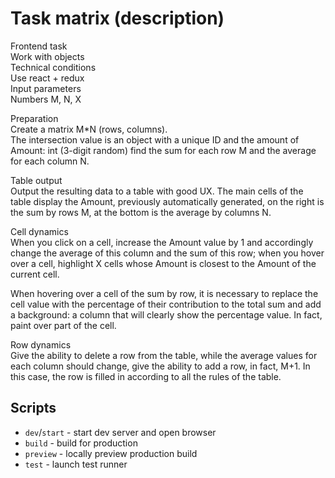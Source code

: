 # Task matrix (description)

Frontend task  
Work with objects  
Technical conditions  
Use react + redux  
Input parameters  
Numbers M, N, X

Preparation  
Create a matrix M\*N (rows, columns).  
The intersection value is an object with a unique ID and the amount of Amount: int (3-digit random) find the sum for each row M and the average for each column N.

Table output  
Output the resulting data to a table with good UX. The main cells of the table display the Amount, previously automatically generated, on the right is the sum by rows M, at the bottom is the average by columns N.

Cell dynamics  
When you click on a cell, increase the Amount value by 1 and accordingly change the average of this column and the sum of this row; when you hover over a cell, highlight X cells whose Amount is closest to the Amount of the current cell.

When hovering over a cell of the sum by row, it is necessary to replace the cell value with the percentage of their contribution to the total sum and add a background: a column that will clearly show the percentage value. In fact, paint over part of the cell.

Row dynamics  
Give the ability to delete a row from the table, while the average values ​​for each column should change, give the ability to add a row, in fact, M+1. In this case, the row is filled in according to all the rules of the table.

## Scripts

- `dev`/`start` - start dev server and open browser
- `build` - build for production
- `preview` - locally preview production build
- `test` - launch test runner
